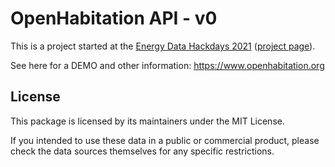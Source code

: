 # OpenHabitation API - v0

This is a project started at the [Energy Data Hackdays 2021](https://energydatahackdays.ch/) ([project page](https://hack.opendata.ch/project/779)).


See here for a DEMO and other information: https://www.openhabitation.org


## License

This package is licensed by its maintainers under the MIT License.

If you intended to use these data in a public or commercial product, please
check the data sources themselves for any specific restrictions.
